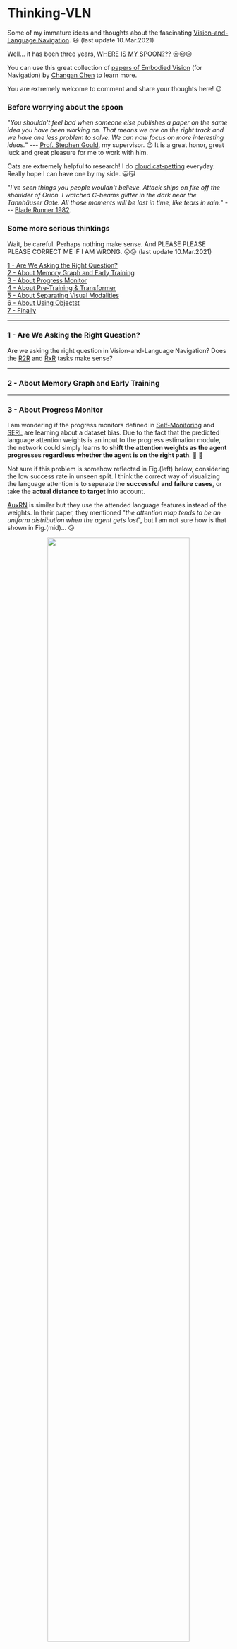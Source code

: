 # Thinking-VLN
Some of my immature ideas and thoughts about the fascinating [Vision-and-Language Navigation](https://panderson.me/). :smiley: (last update 10.Mar.2021)

Well... it has been three years, [WHERE IS MY SPOON???](https://bringmeaspoon.org/) :expressionless::expressionless::expressionless:

You can use this great collection of [papers of Embodied Vision](https://github.com/ChanganVR/awesome-embodied-vision) (for Navigation) by [Changan Chen](https://changan.io/) to learn more.

You are extremely welcome to comment and share your thoughts here! :wink:

### Before worrying about the spoon

"*You shouldn't feel bad when someone else publishes a paper on the same idea you have been working on. That means we are on the right track and we have one less problem to solve. We can now focus on more interesting ideas.*" --- [Prof. Stephen Gould](http://users.cecs.anu.edu.au/~sgould/), my supervisor. :wink: It is a great honor, great luck and great pleasure for me to work with him.

Cats are extremely helpful to research! I do [cloud cat-petting](https://space.bilibili.com/298946431/) everyday. Really hope I can have one by my side. :smiley_cat::kissing_cat:

"*I've seen things you people wouldn't believe. Attack ships on fire off the shoulder of Orion. I watched C-beams glitter in the dark near the Tannhäuser Gate. All those moments will be lost in time, like tears in rain.*" --- [Blade Runner 1982](https://www.imdb.com/title/tt0083658/).

### Some more serious thinkings

Wait, be careful. Perhaps nothing make sense. And PLEASE PLEASE PLEASE CORRECT ME IF I AM WRONG. :persevere::persevere: (last update 10.Mar.2021)

<a href="#1">1 - Are We Asking the Right Question?</a><br>
<a href="#2">2 - About Memory Graph and Early Training</a><br>
<a href="#3">3 - About Progress Monitor</a><br>
<a href="#4">4 - About Pre-Training & Transformer</a><br>
<a href="#5">5 - About Separating Visual Modalities</a><br>
<a href="#6">6 - About Using Objectst</a><br>
<a href="#7">7 - Finally</a><br>

-------------------------

### <a name="1"></a>1 - Are We Asking the Right Question?

Are we asking the right question in Vision-and-Language Navigation? Does the [R2R](https://arxiv.org/abs/1711.07280) and [RxR](https://arxiv.org/abs/2010.07954) tasks make sense? 




<!--[ [paper]() | [code]() | [project page]() ]-->
-----------------------


### <a name="2"></a>2 - About Memory Graph and Early Training






<!--[ [paper]() | [code]() | [project page]() ]-->
-----------------------


### <a name="3"></a>3 - About Progress Monitor

I am wondering if the progress monitors defined in [Self-Monitoring](https://arxiv.org/abs/1901.03035) and [SERL](https://arxiv.org/abs/2007.10835) are learning about a dataset bias. Due to the fact that the predicted language attention weights is an input to the progress estimation module, the network could simply learns to **shift the attention weights as the agent progresses regardless whether the agent is on the right path**. :thinking: :thinking: 

Not sure if this problem is somehow reflected in Fig.(left) below, considering the low success rate in unseen split. I think the correct way of visualizing the language attention is to seperate the **successful and failure cases**, or take the **actual distance to target** into account.

[AuxRN](https://arxiv.org/abs/1911.07883) is similar but they use the attended language features instead of the weights. In their paper, they mentioned "*the attention map tends to be an uniform distribution when the agent gets lost*", but I am not sure how is that shown in Fig.(mid)... :confused:

<p align="center"><img src="figures/progress-monitor.png" width=80%></p>
<p align="center">Fig. Language attention weights at each step (left: Self-Monitoring, mid: AuxRN, right: Recurrent-VLN-BERT).</p>

[Recurrent-VLN-BERT](https://arxiv.org/abs/2011.13922) doesn't use progress monitor, but the language attention shows similar behaviour, Fig.(right) -- long live the [TRANSFORMER](https://arxiv.org/abs/1706.03762)!!! :joy: The dark region becomes thicker as the agent progresses, not sure if that is due to some short instructions in [R2R](https://github.com/peteanderson80/Matterport3DSimulator), or it reflects some failures cases -- the agent loses its way so it doesn't attend the last bit of the instruction (for stopping).

Perhaps a more rigorous way to argue about progress monitor is to talk about its regularization function in training -- a weak signal to guide the network to read the most relevant text while exploring ([monotonically aligned sequences](https://arxiv.org/abs/2004.02707)), rather than a prediction of the navigation process. BTW, [RxR dataset](https://github.com/google-research-datasets/RxR) has much more diverse language and path lengths, should try on that. :grin::grin:

- Self-Monitoring: Self-Monitoring Navigation Agent via Auxiliary Progress Estimation
  - Chih-Yao Ma et al., ICLR 2019. [ [paper](https://arxiv.org/abs/1901.03035) | [code](https://github.com/chihyaoma/selfmonitoring-agent) | [project page](https://chihyaoma.github.io/project/2018/09/27/selfmonitoring.html) ]
- SERL: Soft Expert Reward Learning for Vision-and-Language Navigation
  - Hu Wang et al., ECCV 2020. [ [paper](https://arxiv.org/abs/2007.10835) ]
- AuxRN: Vision-Language Navigation with Self-Supervised Auxiliary Reasoning Tasks
  - Fengda Zhu et al., CVPR 2020. [ [paper](https://arxiv.org/abs/1911.07883) ]
- Recurrent-VLN-BERT: A Recurrent Vision-and-Language BERT for Navigation
  - Yicong Hong et al., CVPR 2021. [ [paper](https://arxiv.org/abs/2011.13922) | [code](https://github.com/YicongHong/Recurrent-VLN-BERT) ]

BTW, [Self-Monitoring](https://github.com/chihyaoma/selfmonitoring-agent) is where I started to get my hands dirty with VLN, a great paper! Thanks [Dr. Chih-Yao Ma](https://chihyaoma.github.io/)! :laughing:

<!--[ [paper]() | [code]() | [project page]() ]-->
-----------------------


### <a name="4"></a>4 - About Pre-Training & Transformer

Pre-trained [Transformer-based](https://arxiv.org/abs/1706.03762) visual-language models are amazing. 

For VLN, starting from [PRESS](https://arxiv.org/abs/1909.02244) which directly use the language features produced by a pre-trained [BERT](https://arxiv.org/abs/1810.04805). Then, [PREVALENT](https://github.com/weituo12321/PREVALENT) designs the Attended Masked Language Modeling (conditioned on images) and the Action Prediction objectives especially for VLN pre-training, but uses language features only for fine-tuning in downstream tasks. Later, [VLN-BERT](https://arxiv.org/abs/2004.14973) applies MLM to pre-train the network for estimating instruction-path compatibility.

I like our [Recurrent-VLN-BERT](https://github.com/YicongHong/Recurrent-VLN-BERT) for its simplicity and efficiency. We were looking for a way to allow the network to adequetly benefit from the pre-trained V&L knowledge for the VLN tasks. And the idea we came up with is simple enough -- use the [CLS] token as a recurrent link and cut away the entire downstream network -- **using BERT itself as the Navigator** -- it could also be a general network for many other problems which are defined as a partially observable Markov decision process (maybe only with short-term dependency? Not sure... please see *About Memory Graph and Early Training*. And finally, very efficient, a single RTX-2080Ti GPU for training to new SoTA. Hopefully I am not over-selling it. :stuck_out_tongue::stuck_out_tongue::stuck_out_tongue:

<p align="center"><img src="figures/recurrent-vln-bert.png" width=50%></p>
<p align="center">Fig. Schematics of the Recurrent Vision-and-Language BERT (OSCAR-based, https://github.com/microsoft/Oscar).</p>

We started the project in a way very similar to [PREVALENT](https://arxiv.org/abs/2002.10638). [Cristian](https://crodriguezo.github.io/) and I designed five pre-training objectives: (1) Heading Angle Prediction, (2) Contrastive Instruction-Path Learning, (3) Stopping Prediction, (4) Sub-Instructions Permutation Learning and (5) Masked Verbs Modelling. We coded up lots of stuffs but soon we are frightened by the data and the compute requirement.

Guess not all the research group has the resources to run pre-training. "*Learn to use the pre-trained knowledge could be the next trend, rather than everyone doing the pre-training themselves*" --- [Dr. Qi Wu](http://www.qi-wu.me/), my secondary supervisor. :grinning::relieved:

On the other hand, it is great to see that Transformer is applied for achieving lots of other important functions in navigation, such as [Scene Memory](https://openaccess.thecvf.com/content_CVPR_2019/html/Fang_Scene_Memory_Transformer_for_Embodied_Agents_in_Long-Horizon_Tasks_CVPR_2019_paper.html), [Back-Translation](https://arxiv.org/pdf/2103.00852.pdf), and one of my favourite -- [Topological Mapping and Planning](https://arxiv.org/abs/2012.05292). :satisfied::satisfied:

- PRESS: Robust Navigation with Language Pretraining and Stochastic Sampling
  - Xiujun Li et al., EMNLP-IJCNLP 2019. [ [paper](https://arxiv.org/abs/1909.02244) ]
- PREVALENT: Towards Learning a Generic Agent for Vision-and-Language Navigation via Pre-training
  - Weituo Hao et al., CVPR 2020. [ [paper](https://arxiv.org/abs/2002.10638) | [code](https://github.com/weituo12321/PREVALENT) ]
- VLN-BERT: Improving Vision-and-Language Navigation with Image-Text Pairs from the Web
  - Arjun Majumdar et al., ECCV 2020. [ [paper](https://arxiv.org/abs/2004.14973) ]
- Recurrent-VLN-BERT: A Recurrent Vision-and-Language BERT for Navigation
  - Yicong Hong et al., CVPR 2021. [ [paper](https://arxiv.org/abs/2011.13922) | [code](https://github.com/YicongHong/Recurrent-VLN-BERT) ]
- Topological Planning with Transformers for Vision-and-Language Navigation
  - Kevin Chen et al., arXiv 2021. [ [paper](https://arxiv.org/abs/2012.05292) ]

<!--[ [paper]() | [code]() | [project page]() ]-->
-------------------


### <a name="5"></a>5 - About Separating Visual Modalities

Separating different visual modalities and applying independent language attentions is a very influential method in [AreYouLooking](https://arxiv.org/abs/1906.00347), [OAAM](https://arxiv.org/abs/2007.14626), and [Entity-Graph](https://arxiv.org/abs/2010.09304). For visual representations, instead of concatenating the scene (grid) features, object (regional) features and the directional encoding, methods above process these representations with specialized languages to facilitate the network for learning the noun-scene, noun-object and verb-direction correspondences. Of course, before making a decision, we need some methods to aggregate them.

Feels like mixture-of-experts, modular networks, disentangled representations ... and multi-head attention! :joy: "*Multi-head attention allows the model to jointly attend to information from different representation subspaces at different positions... individual attention heads clearly learn to perform different tasks, many appear to exhibit behavior related to the syntactic and semantic structure of the sentences*" --- [Attention Is All You Need](https://arxiv.org/abs/1706.03762). 

Hmm... [Recurrent-VLN-BERT](https://arxiv.org/abs/2011.13922) doesn't separate the scene features and the directional encoding, but it has multi-head attention. :smirk: Although not really interpretable. I really like this figure where Right: the attention on state ([CLS]) avoids all the key landmarks (nouns), while the nouns learned about co-occurrence (picture-wall, countertop-kitchen). Left: the state picks out all the landmarks.

<p align="center"><img src="figures/language-attention-bert.png" width=50%></p>
<p align="center">Fig. Language self-attention weights of some selected heads in Recurrent-VLN-BERT.</p>

- Are You Looking? Grounding to Multiple Modalities in Vision-and-Language Navigation
  - Ronghang Hu et al., ACL 2019. [ [paper](https://arxiv.org/abs/1906.00347) ]
- Object-and-Action Aware Model for Visual Language Navigation
  - Yuankai Qi et al., ECCV 2020. [ [paper](https://arxiv.org/abs/2007.14626) ]
- Language and Visual Entity Relationship Graph for Agent Navigation
  - Yicong Hong et al., NeurIPS 2020. [ [paper](https://arxiv.org/abs/2010.09304) | [code](https://github.com/YicongHong/Entity-Graph-VLN)  ]


<!--[ [paper]() | [code]() | [project page]() ]-->
-------------------


### <a name="6"></a>6 - About Using Objects

Objects in R2R-VLN? **Too sparse and too noisy**. Apart from [AreYouLooking](https://arxiv.org/abs/1906.00347), [Entity-Graph](https://arxiv.org/abs/2010.09304) and [DiagnosingEnvBias](https://arxiv.org/abs/2005.03086), I can't think of any other work that exploit objects in [Matterport3D](https://niessner.github.io/Matterport/) environment (important landmarks mentioned in [R2R](https://arxiv.org/abs/1711.07280) instructions). :thinking: We believe objects in instructions are extremely important because they "*allowing the agent to be aware of the exact progress of completing the instruction, providing strong localization signals to the agent in the environment and clarifying ambiguity for choosing a direction... use them for progress monitoring, instance tracking or reward shaping in reinforcement learning.*" ---[Entity-Graph](https://arxiv.org/abs/2010.09304). Feels like we should be able to design lots of interesting learning objectives based on objects.

It is too difficult for the network to learn the sparse, diverse and noisy object features only using the small [R2R dataset](https://arxiv.org/abs/1711.07280). Even for the [REVERIE dataset](https://arxiv.org/abs/1904.10151), where the object positions are given, it is still hard. One way to get around this problem, as in all the aforementioned papers [AreYouLooking](https://arxiv.org/abs/1906.00347), [Entity-Graph](https://arxiv.org/abs/2010.09304) and [DiagnosingEnvBias](https://arxiv.org/abs/2005.03086), is to use the word embeddings of the detected object labels instead of the object features. Such method also facilitates the attention to find out the correspondence between instruction and visual objects, because "*the agent only needs to learn the text-text correspondence rather than the hard text-visual correspondence*" ([Entity-Graph](https://arxiv.org/abs/2010.09304)). :confused::confused:

<p align="center"><img src="figures/object-detection.png" width=50%></p>
<p align="center">Fig. An example of detected objects in R2R-VLN.</p>

What about those less valueable object labels in the detection? Such as sky, wall and floor? [Entity-Graph](https://arxiv.org/abs/2010.09304) further "*to simplify the object vocabulary and remove rare detections, we combine the 1,600 classes to 101 classes, where the 100 classes are the most frequent objects appear in both the instruction and the environment of the training data, and the remaining 1 class is others*", while [DiagnosingEnvBias](https://arxiv.org/abs/2005.03086) "*calculate the total areas of each detection object among all environments and pick the labels that take up a relatively large proportion of the environments*". Well... just a small but very helpful trick. :grimacing::grimacing:

NEVERTHELESS, maybe we don't need to worry about regional features at all, perhaps ResNet scene features already captured the salient objects, such as bathtub in bathroom, oven in kitchen and TV in livingroom. :sweat_smile::sweat_smile::sweat_smile:

Another very interesting finding in [Entity-Graph](https://arxiv.org/abs/2010.09304) is that "*there exists a large difference between the subset of unseen samples (a unique 10%) solved by our graph networks with objects and the subset (another unique 8%) solved by our graph networks without objects.*" Feels like too large to be noise, wondering if we can train a single network to solve all these samples.

- Are You Looking? Grounding to Multiple Modalities in Vision-and-Language Navigation
  - Ronghang Hu et al., ACL 2019. [ [paper](https://arxiv.org/abs/1906.00347) ]
- Language and Visual Entity Relationship Graph for Agent Navigation
  - Yicong Hong et al., NeurIPS 2020. [ [paper](https://arxiv.org/abs/2010.09304) | [code](https://github.com/YicongHong/Entity-Graph-VLN) ]
- Diagnosing the Environment Bias in Vision-and-Language Navigation
  - Yubo Zhang et al., IJCAI 2020. [ [paper](https://arxiv.org/abs/2005.03086) | [code](https://github.com/zhangybzbo/EnvBiasVLN) ]

<!--[ [paper]() | [code]() | [project page]() ]-->
-----------------------


### <a name="7"></a>7 - Finally

The greatest lesson I've learned in my PhD so far is never about how to publish a paper.

It's about how to learn, how to think, how to find a solution, how to plan, how to work with others and how to communicate.

Learn to persist, learn to respect, learn to be responsible, learn to be precise, learn to be open-minded, learn to be thankful, learn to be critical and generous. Learn to enjoy the great time at [ANU](https://www.anu.edu.au/), learn to value my own work and learn to contribute. :relaxed::relaxed::relaxed:

<!-- Thanks [Steve](http://users.cecs.anu.edu.au/~sgould/), thanks [Qi](http://www.qi-wu.me/), thanks [Cristian](https://crodriguezo.github.io/), thanks [Lexing](http://users.cecs.anu.edu.au/~xlx/), thanks [Yuankai](https://sites.google.com/site/yuankiqi/home) and thanks all my friends and colleagues at [ACRV](https://www.roboticvision.org/) & [CECS,ANU](https://cecs.anu.edu.au/). -->

Wait... Yicong, have you done all the experiments? NO!?? THEN GET BACK TO WORK!!! :angry::angry::angry:
